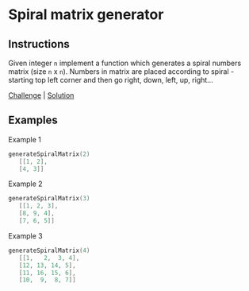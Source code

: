 # Spiral matrix generator

## Instructions

Given integer `n` implement a function which generates a spiral numbers matrix (size `n` x `n`). Numbers in matrix are
placed according to spiral - starting top left corner and then go right, down, left, up, right...

[Challenge](Challenge.kt) | [Solution](Solution.kt)

## Examples

Example 1

```kotlin
generateSpiralMatrix(2)
   [[1, 2],
   [4, 3]]
```

Example 2

```kotlin
generateSpiralMatrix(3)
   [[1, 2, 3],
   [8, 9, 4],
   [7, 6, 5]]
```

Example 3

```kotlin
generateSpiralMatrix(4)
   [[1,   2,  3, 4],
   [12, 13, 14, 5],
   [11, 16, 15, 6],
   [10,  9,  8, 7]]
```

